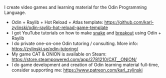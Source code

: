 I create video games and learning material for the Odin Programming Language.

- Odin + Raylib + Hot Reload + Atlas template: https://github.com/karl-zylinski/odin-raylib-hot-reload-game-template
- I got YouTube tutorials on how to make [snake](https://github.com/karl-zylinski/snake-tutorial-code) and [breakout](https://github.com/karl-zylinski/breakout) using Odin + Raylib
- I do private one-on-one Odin tutoring / consulting. More info: https://zylinski.se/odin-tutoring/
- My game CAT & ONION is available on Steam: https://store.steampowered.com/app/2781210/CAT__ONION/
- I do game development and creation of Odin learning material full-time, consider supporting me: https://www.patreon.com/karl_zylinski
